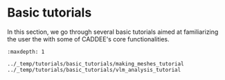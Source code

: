 # Basic tutorials

In this section, we go through several basic tutorials aimed at familiarizing the user the with some of CADDEE's core functionalities. 

```{toctree}
:maxdepth: 1

../_temp/tutorials/basic_tutorials/making_meshes_tutorial
../_temp/tutorials/basic_tutorials/vlm_analysis_tutorial
```